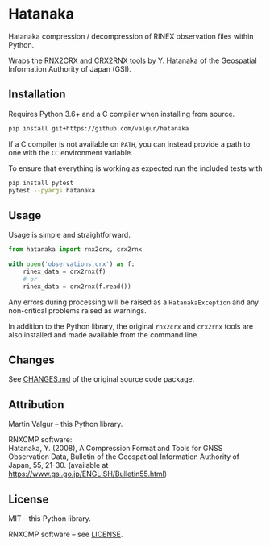 # Hatanaka

Hatanaka compression / decompression of RINEX observation files within Python.

Wraps the [RNX2CRX and CRX2RNX tools](https://terras.gsi.go.jp/ja/crx2rnx.html) by Y. Hatanaka of the Geospatial
Information Authority of Japan (GSI).

## Installation

Requires Python 3.6+ and a C compiler when installing from source.

```bash
pip install git+https://github.com/valgur/hatanaka
```

If a C compiler is not available on `PATH`, you can instead provide a path to one with the `CC` environment variable.

To ensure that everything is working as expected run the included tests with

```bash
pip install pytest
pytest --pyargs hatanaka
```

## Usage

Usage is simple and straightforward.

```python
from hatanaka import rnx2crx, crx2rnx

with open('observations.crx') as f:
    rinex_data = crx2rnx(f)
    # or
    rinex_data = crx2rnx(f.read())
```

Any errors during processing will be raised as a `HatanakaException` and any non-critical problems raised as warnings.

In addition to the Python library, the original `rnx2crx` and `crx2rnx` tools are also installed and made available from
the command line.

## Changes

See [CHANGES.md](rnxcmp/docs/CHANGES.md) of the original source code package.

## Attribution

Martin Valgur – this Python library.

RNXCMP software:<br>
Hatanaka, Y. (2008), A Compression Format and Tools for GNSS Observation Data, Bulletin of the Geospatioal Information
Authority of Japan, 55, 21-30.
(available at https://www.gsi.go.jp/ENGLISH/Bulletin55.html)

## License

MIT – this Python library.

RNXCMP software – see [LICENSE](LICENSE).
